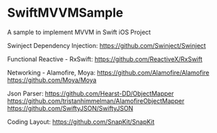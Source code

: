 # SwiftMVVMSample
A sample to implement MVVM in Swift iOS Project

Swinject Dependency Injection:
https://github.com/Swinject/Swinject

Functional Reactive - RxSwift:
https://github.com/ReactiveX/RxSwift

Networking - Alamofire, Moya:
https://github.com/Alamofire/Alamofire
https://github.com/Moya/Moya

Json Parser:
https://github.com/Hearst-DD/ObjectMapper
https://github.com/tristanhimmelman/AlamofireObjectMapper
https://github.com/SwiftyJSON/SwiftyJSON

Coding Layout:
https://github.com/SnapKit/SnapKit
